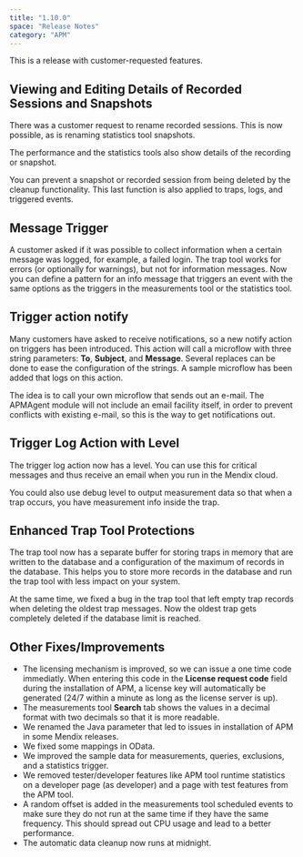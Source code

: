 ```yaml
---
title: "1.10.0"
space: "Release Notes"
category: "APM"
---
```

This is a release with customer-requested features.

## Viewing and Editing Details of Recorded Sessions and Snapshots

There was a customer request to rename recorded sessions. This is now possible, as is renaming statistics tool snapshots. 

The performance and the statistics tools also show details of the recording or snapshot.

You can prevent a snapshot or recorded session from being deleted by the cleanup functionality. This last function is also applied to traps, logs, and triggered events.

## Message Trigger

A customer asked if it was possible to collect information when a certain message was logged, for example, a failed login. The trap tool works for errors (or optionally for warnings), but not for information messages. Now you can define a pattern for an info message that triggers an event with the same options as the triggers in the measurements tool or the statistics tool.

## Trigger action notify

Many customers have asked to receive notifications, so a new notify action on triggers has been introduced. This action will call a microflow with three string parameters: **To**, **Subject**, and **Message**. Several replaces can be done to ease the configuration of the strings. A sample microflow has been added that logs on this action. 

The idea is to call your own microflow that sends out an e-mail. The APMAgent module will not include an email facility itself, in order to prevent conflicts with existing e-mail, so this is the way to get notifications out.

## Trigger Log Action with Level

The trigger log action now has a level. You can use this for critical messages and thus receive an email when you run in the Mendix cloud.

You could also use debug level to output measurement data so that when a trap occurs, you have measurement info inside the trap.

## Enhanced Trap Tool Protections

The trap tool now has a separate buffer for storing traps in memory that are written to the database and a configuration of the maximum of records in the database. This helps you to store more records in the database and run the trap tool with less impact on your system.

At the same time, we fixed a bug in the trap tool that left empty trap records when deleting the oldest trap messages. Now the oldest trap gets completely deleted if the database limit is reached.

## Other Fixes/Improvements

*   The licensing mechanism is improved, so we can issue a one time code immediatly. When entering this code in the **License request code** field during the installation of APM, a license key will automatically be generated (24/7 within a minute as long as the 
license server is up).
*	The measurements tool **Search** tab shows the values in a decimal format with two decimals so that it is more readable.
*	We renamed the Java parameter that led to issues in installation of APM in some Mendix releases.
*	We fixed some mappings in OData.
*	We improved the sample data for measurements, queries, exclusions, and a statistics trigger.
*	We removed tester/developer features like APM tool runtime statistics on a developer page (as 
developer) and a page with test features from the APM tool.
*	A random offset is added in the measurements tool scheduled events to make sure they do not run at the same time if they have the same frequency. This should spread out CPU usage and lead to a better performance. 
*	The automatic data cleanup now runs at midnight.

